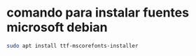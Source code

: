 # comando para instalar fuentes microsoft debian 
```bash
sudo apt install ttf-mscorefonts-installer
```
